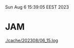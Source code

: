 Sun Aug  6 15:39:05 EEST 2023
# JAM
<a href='./cache/202308/06_15.log'>./cache/202308/06_15.log</a>
